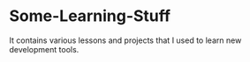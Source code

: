 # Some-Learning-Stuff
It contains various lessons and projects that I used to learn new development tools.
